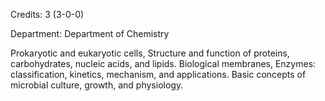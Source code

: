 Credits: 3 (3-0-0)

Department: Department of Chemistry

Prokaryotic and eukaryotic cells, Structure and function of proteins, carbohydrates, nucleic acids, and lipids. Biological membranes, Enzymes: classification, kinetics, mechanism, and applications. Basic concepts of microbial culture, growth, and physiology.